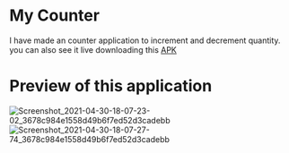 # My Counter
I have made an counter application to increment and decrement quantity.
you can also see it live downloading this [APK](https://github.com/jayakumari1503/My-Counter/blob/master/app/build/outputs/apk/debug/counterapp.apk)

# Preview of this application
![Screenshot_2021-04-30-18-07-23-02_3678c984e1558d49b6f7ed52d3cadebb](https://user-images.githubusercontent.com/78533628/116697376-bcc92780-a9e0-11eb-8db2-269c0577b512.jpg)
![Screenshot_2021-04-30-18-07-27-74_3678c984e1558d49b6f7ed52d3cadebb](https://user-images.githubusercontent.com/78533628/116698785-6826ac00-a9e2-11eb-8053-5d3023aa8ec8.jpg)
